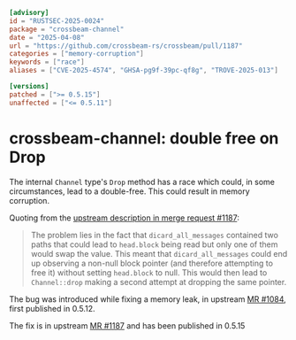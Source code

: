 ```toml
[advisory]
id = "RUSTSEC-2025-0024"
package = "crossbeam-channel"
date = "2025-04-08"
url = "https://github.com/crossbeam-rs/crossbeam/pull/1187"
categories = ["memory-corruption"]
keywords = ["race"]
aliases = ["CVE-2025-4574", "GHSA-pg9f-39pc-qf8g", "TROVE-2025-013"]

[versions]
patched = [">= 0.5.15"]
unaffected = ["<= 0.5.11"]
```

# crossbeam-channel: double free on Drop

The internal `Channel` type's `Drop` method has a race
which could, in some circumstances, lead to a double-free.
This could result in memory corruption.

Quoting from the
[upstream description in merge request \#1187](https://github.com/crossbeam-rs/crossbeam/pull/1187#issue-2980761131):

> The problem lies in the fact that `dicard_all_messages` contained two paths that could lead to `head.block` being read but only one of them would swap the value. This meant that `dicard_all_messages` could end up observing a non-null block pointer (and therefore attempting to free it) without setting `head.block` to null. This would then lead to `Channel::drop` making a second attempt at dropping the same pointer.

The bug was introduced while fixing a memory leak, in
upstream [MR \#1084](https://github.com/crossbeam-rs/crossbeam/pull/1084),
first published in 0.5.12.

The fix is in
upstream [MR \#1187](https://github.com/crossbeam-rs/crossbeam/pull/1187)
and has been published in 0.5.15
